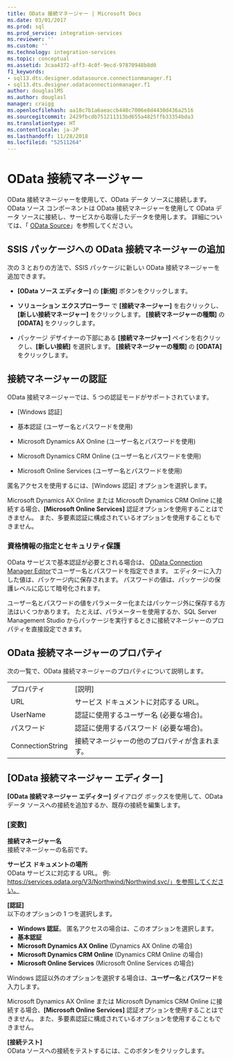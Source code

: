 ```yaml
---
title: OData 接続マネージャー | Microsoft Docs
ms.date: 03/01/2017
ms.prod: sql
ms.prod_service: integration-services
ms.reviewer: ''
ms.custom: ''
ms.technology: integration-services
ms.topic: conceptual
ms.assetid: 3caa4372-aff3-4c0f-9ecd-97870948b8d0
f1_keywords:
- sql13.dts.designer.odatasource.connectionmanager.f1
- sql13.dts.designer.odataconnectionmanager.f1
author: douglaslMS
ms.author: douglasl
manager: craigg
ms.openlocfilehash: aa18c7b1a6aeaccb448c7006e8d4430d436a2516
ms.sourcegitcommit: 2429fbcdb751211313bd655a4825ffb33354bda3
ms.translationtype: HT
ms.contentlocale: ja-JP
ms.lasthandoff: 11/28/2018
ms.locfileid: "52511264"
---
```

# <a name="odata-connection-manager"></a>OData 接続マネージャー
 OData 接続マネージャーを使用して、OData データ ソースに接続します。 OData ソース コンポーネントは OData 接続マネージャーを使用して OData データ ソースに接続し、サービスから取得したデータを使用します。 詳細については、「 [OData Source](../../integration-services/data-flow/odata-source.md)」を参照してください。  
  
## <a name="adding-an-odata-connection-manager-to-an-ssis-package"></a>SSIS パッケージへの OData 接続マネージャーの追加  
 次の 3 とおりの方法で、SSIS パッケージに新しい OData 接続マネージャーを追加できます。  
  
-   **[OData ソース エディター]** の **[新規]** ボタンをクリックします。  
  
-   **ソリューション エクスプローラー** で **[接続マネージャー]** を右クリックし、 **[新しい接続マネージャー]** をクリックします。 **[接続マネージャーの種類]** の **[ODATA]** をクリックします。  
  
-   パッケージ デザイナーの下部にある **[接続マネージャー]** ペインを右クリックし、**[新しい接続]** を選択します。 **[接続マネージャーの種類]** の **[ODATA]** をクリックします。  
  
## <a name="connection-manager-authentication"></a>接続マネージャーの認証  
 OData 接続マネージャーでは、5 つの認証モードがサポートされています。  
  
-   [Windows 認証]  
  
-   基本認証 (ユーザー名とパスワードを使用)  

-   Microsoft Dynamics AX Online (ユーザー名とパスワードを使用)
  
-   Microsoft Dynamics CRM Online (ユーザー名とパスワードを使用)
  
-   Microsoft Online Services (ユーザー名とパスワードを使用)  
  
匿名アクセスを使用するには、[Windows 認証] オプションを選択します。  

Microsoft Dynamics AX Online または Microsoft Dynamics CRM Online に接続する場合、**[Microsoft Online Services]** 認証オプションを使用することはできません。 また、多要素認証に構成されているオプションを使用することもできません。
  
### <a name="specifying-and-securing-credentials"></a>資格情報の指定とセキュリティ保護  
 OData サービスで基本認証が必要とされる場合は、 [OData Connection Manager Editor](../../integration-services/connection-manager/odata-connection-manager-editor.md)でユーザー名とパスワードを指定できます。 エディターに入力した値は、パッケージ内に保存されます。 パスワードの値は、パッケージの保護レベルに応じて暗号化されます。  
  
 ユーザー名とパスワードの値をパラメーター化またはパッケージ外に保存する方法はいくつかあります。 たとえば、パラメーターを使用するか、SQL Server Management Studio からパッケージを実行するときに接続マネージャーのプロパティを直接設定できます。  
  
## <a name="odata-connection-manager-properties"></a>OData 接続マネージャーのプロパティ  
 次の一覧で、OData 接続マネージャーのプロパティについて説明します。  
  
|||  
|-|-|  
|プロパティ|[説明]|  
|URL|サービス ドキュメントに対応する URL。|  
|UserName|認証に使用するユーザー名 (必要な場合)。|  
|パスワード|認証に使用するパスワード (必要な場合)。|  
|ConnectionString|接続マネージャーの他のプロパティが含まれます。|  
  
## <a name="odata-connection-manager-editor"></a>[OData 接続マネージャー エディター]
  **[OData 接続マネージャー エディター]** ダイアログ ボックスを使用して、OData データ ソースへの接続を追加するか、既存の接続を編集します。  
  
### <a name="options"></a>[変数]  
 **接続マネージャー名**  
 接続マネージャーの名前です。  
  
 **サービス ドキュメントの場所**  
 OData サービスに対応する URL。 例: https://services.odata.org/V3/Northwind/Northwind.svc/」を参照してください。  
  
 **[認証]**  
以下のオプションの 1 つを選択します。
-   **Windows 認証**。 匿名アクセスの場合は、このオプションを選択します。
-   **基本認証** 
-   **Microsoft Dynamics AX Online** (Dynamics AX Online の場合)
-   **Microsoft Dynamics CRM Online** (Dynamics CRM Online の場合)
-   **Microsoft Online Services** (Microsoft Online Services の場合)

Windows 認証以外のオプションを選択する場合は、**ユーザー名**と**パスワード**を入力します。 

Microsoft Dynamics AX Online または Microsoft Dynamics CRM Online に接続する場合、**[Microsoft Online Services]** 認証オプションを使用することはできません。 また、多要素認証に構成されているオプションを使用することもできません。

 **[接続テスト]**  
 OData ソースへの接続をテストするには、このボタンをクリックします。  
